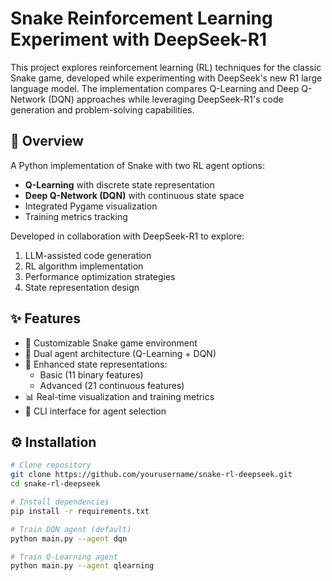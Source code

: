 # Snake Reinforcement Learning Experiment with DeepSeek-R1

This project explores reinforcement learning (RL) techniques for the classic Snake game, developed while experimenting with DeepSeek's new R1 large language model. The implementation compares Q-Learning and Deep Q-Network (DQN) approaches while leveraging DeepSeek-R1's code generation and problem-solving capabilities.

## 🚀 Overview

A Python implementation of Snake with two RL agent options:
- **Q-Learning** with discrete state representation
- **Deep Q-Network (DQN)** with continuous state space
- Integrated Pygame visualization
- Training metrics tracking

Developed in collaboration with DeepSeek-R1 to explore:
1. LLM-assisted code generation
2. RL algorithm implementation
3. Performance optimization strategies
4. State representation design

## ✨ Features

- 🐍 Customizable Snake game environment
- 🤖 Dual agent architecture (Q-Learning + DQN)
- 🧠 Enhanced state representations:
  - Basic (11 binary features)
  - Advanced (21 continuous features)
- 📊 Real-time visualization and training metrics
- 🔄 CLI interface for agent selection

## ⚙️ Installation

```bash
# Clone repository
git clone https://github.com/yourusername/snake-rl-deepseek.git
cd snake-rl-deepseek

# Install dependencies
pip install -r requirements.txt

# Train DQN agent (default)
python main.py --agent dqn

# Train Q-Learning agent
python main.py --agent qlearning